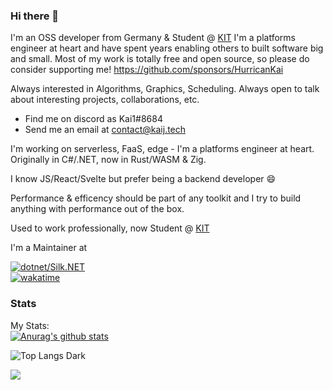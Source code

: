 ### Hi there 👋
I'm an OSS developer from Germany & Student @ [KIT](https://kit.edu)
I'm a platforms engineer at heart and have spent years enabling others to built software big and small. Most of my work is totally free and open source, so please do consider supporting me! https://github.com/sponsors/HurricanKai

Always interested in Algorithms, Graphics, Scheduling.
Always open to talk about interesting projects, collaborations, etc.
- Find me on discord as Kai1#8684
- Send me an email at [contact@kaij.tech](mailto:contact@kaij.tech)

I'm working on serverless, FaaS, edge - I'm a platforms engineer at heart. Originally in C#/.NET, now in Rust/WASM & Zig.

I know JS/React/Svelte but prefer being a backend developer :smile:

Performance & efficency should be part of any toolkit and I try to build anything with performance out of the box.

Used to work professionally, now Student @ [KIT](https://kit.edu)

<!--[See my resume](https://registry.jsonresume.org/HurricanKai)-->


I'm a Maintainer at


[![dotnet/Silk.NET](https://github-readme-stats.vercel.app/api/pin/?username=dotnet&repo=Silk.NET&show_icons=true&show_owner=true&theme=dark)](https://github.com/dotnet/Silk.NET)<br/>
[![wakatime](https://wakatime.com/badge/user/52e2ed40-883a-444e-abb0-d6b6c489f1f6/project/b081d9ac-e31d-4b28-a6ee-0a7a5a10d913.svg)](https://wakatime.com/badge/user/52e2ed40-883a-444e-abb0-d6b6c489f1f6/project/b081d9ac-e31d-4b28-a6ee-0a7a5a10d913)

### Stats
My Stats:<br>
[![Anurag's github stats](https://github-readme-stats.vercel.app/api?username=HurricanKai&show_icons=true&theme=dark)](https://github.com/anuraghazra/github-readme-stats)

<!--![Top Langs Light](https://wakatime.com/share/@52e2ed40-883a-444e-abb0-d6b6c489f1f6/7130ddc1-b139-4c0e-9de3-d2961118678d.png#gh-light-mode-only)-->
![Top Langs Dark](https://wakatime.com/share/@52e2ed40-883a-444e-abb0-d6b6c489f1f6/7a4fcc57-f3e9-45e6-96d0-bb84a77d8f67.png#gh-dark-mode-only)


![](https://hit.yhype.me/github/profile?user_id=22711887)
